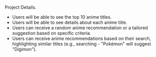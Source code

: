 Project Details.

- Users will be able to see the top 10 anime titles.
- Users will be able to see details about each anime title.
- Users can receive a random anime recommendation or a tailored suggestion based on specific criteria.
- Users can receive anime recommendations based on their search, highlighting similar titles (e.g., searching - "Pokémon" will suggest "Digimon").
